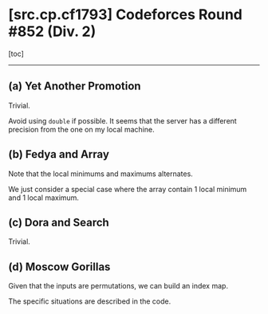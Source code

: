 # [src.cp.cf1793] Codeforces Round #852 (Div. 2)

[toc]

---

## (a) Yet Another Promotion

Trivial.

Avoid using `double` if possible. It seems that the server has a different precision from the one on my local machine.

## (b) Fedya and Array

Note that the local minimums and maximums alternates.

We just consider a special case where the array contain 1 local minimum and 1 local maximum.

## (c) Dora and Search

Trivial.

## (d) Moscow Gorillas

Given that the inputs are permutations, we can build an index map.

The specific situations are described in the code.
